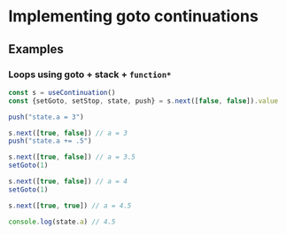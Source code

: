 # Implementing goto continuations

## Examples
### Loops using goto + stack + `function*`
```js
const s = useContinuation()
const {setGoto, setStop, state, push} = s.next([false, false]).value

push("state.a = 3")

s.next([true, false]) // a = 3
push("state.a += .5")

s.next([true, false]) // a = 3.5
setGoto(1)

s.next([true, false]) // a = 4
setGoto(1)

s.next([true, true]) // a = 4.5

console.log(state.a) // 4.5
```
